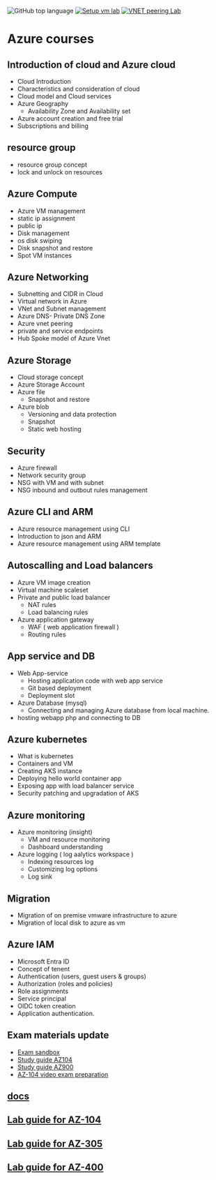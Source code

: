 ![GitHub top language](https://img.shields.io/github/languages/top/mevijays/training-azure)   [![Setup vm lab](https://github.com/mevijays/training-azure/actions/workflows/setup-vm-labs.yaml/badge.svg?branch=main)](https://github.com/mevijays/training-azure/actions/workflows/setup-vm-labs.yaml)    [![VNET peering Lab](https://github.com/mevijays/training-azure/actions/workflows/lab-vnet-peering.yaml/badge.svg?branch=main)](https://github.com/mevijays/training-azure/actions/workflows/lab-vnet-peering.yaml)

# Azure courses

## Introduction of cloud and Azure cloud
- Cloud Introduction
- Characteristics and consideration of cloud
- Cloud model and Cloud services
- Azure Geography
  - Availability Zone and Availability set
- Azure account creation and free trial
- Subscriptions and billing

## resource group
- resource group concept
- lock and unlock on resources

## Azure Compute 
- Azure VM management
- static ip assignment
- public ip
- Disk management
- os disk swiping
- Disk snapshot and restore
- Spot VM instances
  

## Azure Networking
- Subnetting and CIDR in Cloud
- Virtual network in Azure
- VNet and Subnet management
- Azure DNS- Private DNS Zone
- Azure vnet peering
- private and service endpoints 
- Hub Spoke model of Azure Vnet

## Azure Storage 
-  Cloud storage concept
-  Azure Storage Account
-  Azure file
   -  Snapshot and restore
-  Azure blob
   -  Versioning and data protection
   -  Snapshot
   -  Static web hosting

## Security
- Azure firewall
- Network security group
- NSG with VM and with subnet
- NSG inbound and outbout rules management

## Azure CLI and ARM
- Azure resource management using CLI
- Introduction to json and ARM
- Azure resource management using ARM template

## Autoscalling and Load balancers 
- Azure VM image creation 
- Virtual machine scaleset
- Private and public load balancer
  - NAT rules
  - Load balancing rules
- Azure application gateway
  - WAF ( web application firewall )
  - Routing rules

## App service and DB
- Web App-service
  - Hosting application code with web app service
  - Git based deployment
  - Deployment slot
- Azure Database (mysql)
  - Connecting and managing Azure database from local machine.
- hosting webapp php and connecting to DB 

## Azure kubernetes
- What is kubernetes
- Containers and VM
- Creating AKS instance
- Deploying hello world container app
- Exposing app with load balancer service
- Security patching and upgradation of AKS

## Azure monitoring
- Azure monitoring  (insight)
  - VM and resource monitoring
  - Dashboard understanding 
- Azure logging  ( log aalytics workspace )
  - Indexing resources log 
  - Customizing log options
  - Log sink

## Migration
- Migration of on premise vmware infrastructure to azure
- Migration of local disk to azure as vm

## Azure IAM
- Microsoft Entra ID
- Concept of tenent 
- Authentication (users, guest users & groups)
- Authorization (roles and policies)
- Role assignments
- Service principal 
- OIDC token creation
- Application authentication.
## Exam materials update
- [Exam sandbox](https://go.microsoft.com/fwlink/?linkid=2226877)
- [Study guide AZ104](https://learn.microsoft.com/en-gb/credentials/certifications/resources/study-guides/az-104)
- [Study guide AZ900](https://learn.microsoft.com/en-gb/credentials/certifications/resources/study-guides/az-900)
- [AZ-104 video exam preparation](https://learn.microsoft.com/en-us/shows/exam-readiness-zone/preparing-for-az-104-manage-azure-identities-and-governance-1-of-5)

## [docs](docs/readme.md)



## [Lab guide for AZ-104](https://microsoftlearning.github.io/AZ-104-MicrosoftAzureAdministrator/)


## [Lab guide for AZ-305](https://microsoftlearning.github.io/AZ-305-DesigningMicrosoftAzureInfrastructureSolutions/)


## [Lab guide for AZ-400](https://microsoftlearning.github.io/AZ400-DesigningandImplementingMicrosoftDevOpsSolutions/)


